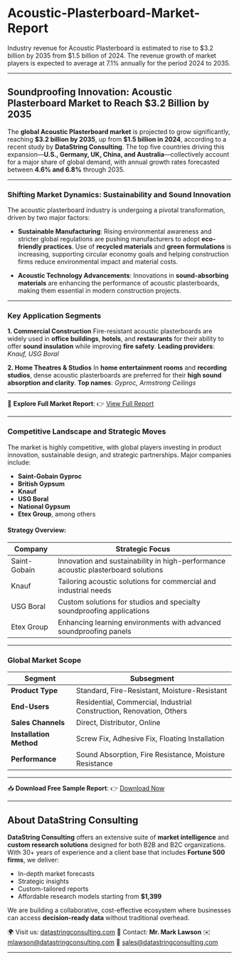 # Acoustic-Plasterboard-Market-Report

Industry revenue for Acoustic Plasterboard is estimated to rise to $3.2 billion by 2035 from $1.5 billion of 2024. The revenue growth of market players is expected to average at 7.1% annually for the period 2024 to 2035.

---

## Soundproofing Innovation: Acoustic Plasterboard Market to Reach \$3.2 Billion by 2035

The **global Acoustic Plasterboard market** is projected to grow significantly, reaching **\$3.2 billion by 2035**, up from **\$1.5 billion in 2024**, according to a recent study by **DataString Consulting**. The top five countries driving this expansion—**U.S., Germany, UK, China, and Australia**—collectively account for a major share of global demand, with annual growth rates forecasted between **4.6% and 6.8%** through 2035.

---

### Shifting Market Dynamics: Sustainability and Sound Innovation

The acoustic plasterboard industry is undergoing a pivotal transformation, driven by two major factors:

* **Sustainable Manufacturing**: Rising environmental awareness and stricter global regulations are pushing manufacturers to adopt **eco-friendly practices**. Use of **recycled materials** and **green formulations** is increasing, supporting circular economy goals and helping construction firms reduce environmental impact and material costs.

* **Acoustic Technology Advancements**: Innovations in **sound-absorbing materials** are enhancing the performance of acoustic plasterboards, making them essential in modern construction projects.

---

### Key Application Segments

**1. Commercial Construction**
Fire-resistant acoustic plasterboards are widely used in **office buildings**, **hotels**, and **restaurants** for their ability to offer **sound insulation** while improving **fire safety**.
**Leading providers**: *Knauf, USG Boral*

**2. Home Theatres & Studios**
In **home entertainment rooms** and **recording studios**, dense acoustic plasterboards are preferred for their **high sound absorption and clarity**.
**Top names**: *Gyproc, Armstrong Ceilings*

---

📘 **Explore Full Market Report**:
👉 [View Full Report](https://datastringconsulting.com/industry-analysis/acoustic-plasterboard-market-research-report)

---

### Competitive Landscape and Strategic Moves

The market is highly competitive, with global players investing in product innovation, sustainable design, and strategic partnerships. Major companies include:

* **Saint-Gobain Gyproc**
* **British Gypsum**
* **Knauf**
* **USG Boral**
* **National Gypsum**
* **Etex Group**, among others

#### Strategy Overview:

| Company      | Strategic Focus                                                                   |
| ------------ | --------------------------------------------------------------------------------- |
| Saint-Gobain | Innovation and sustainability in high-performance acoustic plasterboard solutions |
| Knauf        | Tailoring acoustic solutions for commercial and industrial needs                  |
| USG Boral    | Custom solutions for studios and specialty soundproofing applications             |
| Etex Group   | Enhancing learning environments with advanced soundproofing panels                |

---

### Global Market Scope

| Segment                 | Subsegment                                                           |
| ----------------------- | -------------------------------------------------------------------- |
| **Product Type**        | Standard, Fire-Resistant, Moisture-Resistant                         |
| **End-Users**           | Residential, Commercial, Industrial Construction, Renovation, Others |
| **Sales Channels**      | Direct, Distributor, Online                                          |
| **Installation Method** | Screw Fix, Adhesive Fix, Floating Installation                       |
| **Performance**         | Sound Absorption, Fire Resistance, Moisture Resistance               |

---

📥 **Download Free Sample Report**:
👉 [Download Now](https://datastringconsulting.com/downloadsample/acoustic-plasterboard-market-research-report)

---

## About DataString Consulting

**DataString Consulting** offers an extensive suite of **market intelligence** and **custom research solutions** designed for both B2B and B2C organizations. With 30+ years of experience and a client base that includes **Fortune 500 firms**, we deliver:

* In-depth market forecasts
* Strategic insights
* Custom-tailored reports
* Affordable research models starting from **\$1,399**

We are building a collaborative, cost-effective ecosystem where businesses can access **decision-ready data** without traditional overhead.

🌍 Visit us: [datastringconsulting.com](https://datastringconsulting.com)
📧 Contact:
**Mr. Mark Lawson**
✉️ [mlawson@datastringconsulting.com](mailto:mlawson@datastringconsulting.com)
📮 [sales@datastringconsulting.com](mailto:sales@datastringconsulting.com)

---



